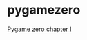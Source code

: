 # pygamezero

[Pygame zero chapter I](https://pythonprogramming.altervista.org/fastest-way-to-make-something-move-on-the-screen-with-pygame/)
